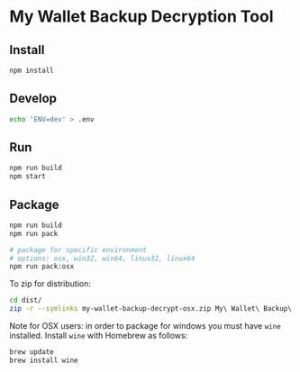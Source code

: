 
# My Wallet Backup Decryption Tool

## Install

```sh
npm install
```

## Develop

```sh
echo 'ENV=dev' > .env
```

## Run

```sh
npm run build
npm start
```

## Package

```sh
npm run build
npm run pack

# package for specific environment
# options: osx, win32, win64, linux32, linux64
npm run pack:osx
```

To zip for distribution:

```sh
cd dist/
zip -r --symlinks my-wallet-backup-decrypt-osx.zip My\ Wallet\ Backup\ Decryption\ Tool.app/
```

Note for OSX users: in order to package for windows you must have `wine` installed. Install `wine` with Homebrew as follows:

```sh
brew update
brew install wine
```
